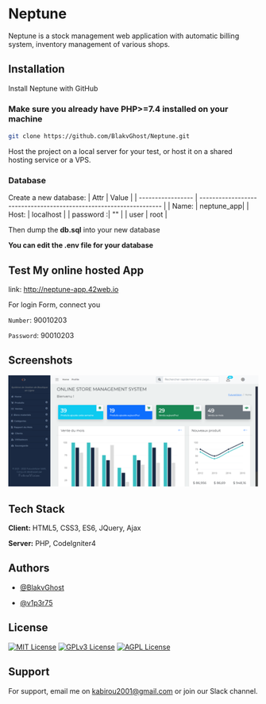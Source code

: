# Neptune
Neptune is a stock management web application with automatic billing system, inventory management of various shops.

## Installation
Install Neptune with GitHub

### Make sure you already have PHP>=7.4 installed on your machine

```bash
git clone https://github.com/BlakvGhost/Neptune.git
```

Host the project on a local server for your test, or host it on a shared hosting service or a VPS.

  ### Database
  Create a new database:
  | Attr             | Value                                                                |
| ----------------- | ------------------------------------------------------------------ |
| Name: | neptune_app|
| Host: | localhost |
| password :| "" |
| user | root |

Then dump the **db.sql** into your new database

**You can edit the .env file for your database**

## Test My online hosted App

link: http://neptune-app.42web.io

For login Form, connect you

`Number`: 90010203

`Password`: 90010203

## Screenshots

![App Screenshot](screenshot.png)

## Tech Stack

**Client:** HTML5, CSS3, ES6, JQuery, Ajax

**Server:** PHP, CodeIgniter4

## Authors
- [@BlakvGhost](https://github.com/BlakvGhost)

- [@v1p3r75](https://github.com/v1p3r75)

## License

[![MIT License](https://img.shields.io/badge/License-MIT-green.svg)](https://choosealicense.com/licenses/mit/)
[![GPLv3 License](https://img.shields.io/badge/License-GPL%20v3-yellow.svg)](https://opensource.org/licenses/)
[![AGPL License](https://img.shields.io/badge/license-AGPL-blue.svg)](http://www.gnu.org/licenses/agpl-3.0)

## Support

For support, email me on kabirou2001@gmail.com or join our Slack channel.
